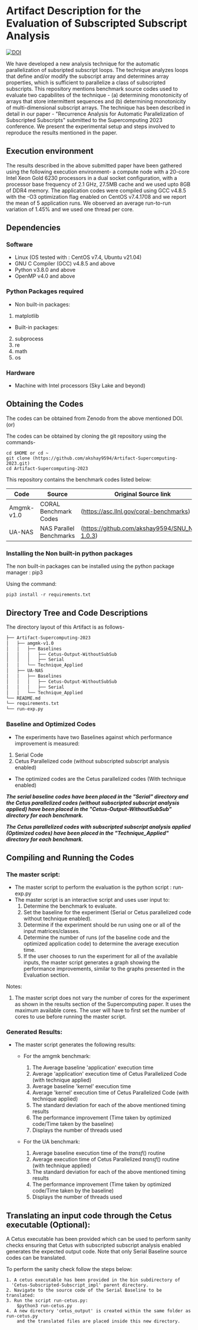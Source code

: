 # Artifact Description for the Evaluation of Subscripted Subscript Analysis

[![DOI](https://zenodo.org/badge/DOI/10.5281/zenodo.7842053.svg)](https://doi.org/10.5281/zenodo.7842053)

We have developed a new analysis technique for the automatic parallelization of subsripted
subscript loops. The technique analyzes loops that define and/or modify the subscript array
and determines array properties, which is sufficient to parallelize a class of subscripted
subscripts. This repository mentions benchmark source codes used to evaluate two capabilites
of the technique - (a) determining monotonicity of arrays that store intermittent sequences
and (b) determining monotonicity of multi-dimensional subscript arrays. The technique has
been described in detail in our paper - "Recurrence Analysis for Automatic Parallelization
of Subscripted Subscripts" submitted to the Supercomputing 2023 conference. We present the
experimental setup and steps involved to reproduce the results mentioned in the paper.

## Execution environment
The results described in the above submitted paper have been gathered using the following 
execution environment- a compute node with a 20-core Intel Xeon Gold 6230 processors in 
a dual socket configuration, with a processor base frequency of 2.1 GHz, 27.5MB cache and we 
used upto 8GB of DDR4 memory. The application codes were compiled using GCC v4.8.5 with the 
-O3 optimization flag enabled on CentOS v7.4.1708 and we report the mean of 5 application runs. 
We observed an average run-to-run variation of 1.45% and we used one thread per core.

## Dependencies
### Software
 - Linux (OS tested with : CentOS v7.4, Ubuntu v21.04)
 - GNU C Compiler (GCC) v4.8.5 and above
 - Python v3.8.0 and above
 - OpenMP v4.0 and above

### Python Packages required
- Non built-in packages:
1. matplotlib
- Built-in packages:
2. subprocess
3. re
4. math
5. os

### Hardware
 - Machine with Intel processors (Sky Lake and beyond)

## Obtaining the Codes
The codes can be obtained from Zenodo from the above mentioned DOI. (or)

The codes can be obtained by cloning the git repository using the commands-
```
cd $HOME or cd ~
git clone (https://github.com/akshay9594/Artifact-Supercomputing-2023.git)
cd Artifact-Supercomputing-2023
```
This repository contains the benchmark codes listed below:

| Code  | Source | Original Source link | 
| ------------- | ------------- | ------------- |
| Amgmk-v1.0  | CORAL Benchmark Codes | (https://asc.llnl.gov/coral-benchmarks)
| UA-NAS | NAS Parallel Benchmarks | (https://github.com/akshay9594/SNU_NPB-1.0.3)


### Installing the Non built-in python packages
The non built-in packages can be installed using the python package manager : pip3

Using the command:
```
pip3 install -r requirements.txt
```

## Directory Tree and Code Descriptions
The directory layout of this Artifact is as follows-

```bash
├── Artifact-Supercomputing-2023
│   ├── amgmk-v1.0
│   │   ├── Baselines
│   │   │   ├── Cetus-Output-WithoutSubSub
│   │   │   ├── Serial
│   │   └── Technique_Applied
│   ├── UA-NAS
│   │   ├── Baselines
│   │   │   ├── Cetus-Output-WithoutSubSub
│   │   │   ├── Serial
│   │   └── Technique_Applied
└── README.md
└── requirements.txt
└── run-exp.py
```
### Baseline and Optimized Codes
- The experiments have two Baselines against which performance improvement is measured:
 1. Serial Code
 2. Cetus Parallelized code (without subscripted subscript analysis enabled)

- The optimized codes are the Cetus parallelized codes (With technique enabled)

***The serial baseline codes have been placed in the "Serial" directory
and the Cetus parallelized codes (without subscripted subscript analysis applied) have 
been placed in the "Cetus-Output-WithoutSubSub" directory for each benchmark.***

***The Cetus parallelized codes with subscripted subscript analysis applied (Optimized 
codes) have been placed in the "Technique_Applied" directory for each benchmark.***

## Compiling and Running the Codes

### The master script:

- The master script to perform the evaluation is the python script : run-exp.py
- The master script is an interactive script and uses user input to:
  1. Determine the benchmark to evaluate.
  2. Set the baseline for the experiment (Serial or Cetus parallelized code 
     without technique enabled).
  3. Determine if the experiment should be run using one or all of the input 
     matrices/classes.
  4. Determine the number of runs (of the baseline code and the optimized application code) 
     to determine the average execution time.
  5. If the user chooses to run the experiment for all of the available inputs, 
     the master script generates a graph showing the performance improvements, 
     similar to the graphs presented in the Evaluation section.

Notes: 
1.    The master script does not vary the number of cores for the experiment as shown in the
      results section of the Supercomputing paper. It uses the maximum available cores. The
      user will have to first set the number of cores to use before running the master
      script.


### Generated Results:

- The master script generates the following results:
    - For the amgmk benchmark:
        1. The Average baseline 'application' execution time
        2. Average 'application' execution time of Cetus Parallelized Code (with technique applied)
        3. Average baseline 'kernel' execution time
        4. Average 'kernel' execution time of Cetus Parallelized Code (with technique applied)
        5. The standard deviation for each of the above mentioned timing results
        6. The performance improvement (Time taken by optimized code/Time taken by the baseline)
        7. Displays the number of threads used

    - For the UA benchmark:
        1. Average baseline execution time of the _transf_() routine
        2. Average execution time of Cetus Parallelized _transf_() routine (with technique applied)
        3. The standard deviation for each of the above mentioned timing results
        4. The performance improvement (Time taken by optimized code/Time taken by the baseline)
        5. Displays the number of threads used


## Translating an input code through the Cetus executable (Optional):

A Cetus executable has been provided which can be used to perform sanity checks ensuring that
Cetus with subscripted subscript analysis enabled generates the expected output code. Note that
only Serial Baseline source codes can be translated.

To perform the sanity check follow the steps below:

```
1. A cetus executable has been provided in the bin subdirectory of
  'Cetus-Subscripted-Subscript_impl' parent directory.
2. Navigate to the source code of the Serial Baseline to be translated:
3. Run the script run-cetus.py:
    $python3 run-cetus.py
4. A new directory 'cetus_output' is created within the same folder as run-cetus.py
    and the translated files are placed inside this new directory.
```